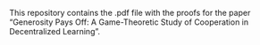 This repository contains the .pdf file with the proofs for the paper “Generosity Pays Off: A Game-Theoretic Study of Cooperation in Decentralized Learning”. 
